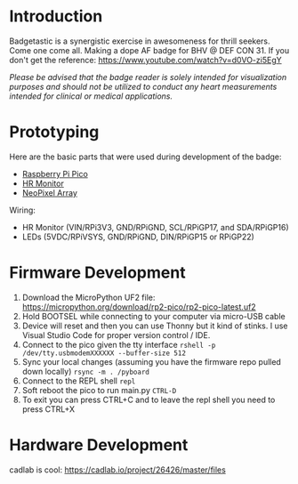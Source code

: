 # Introduction 
Badgetastic is a synergistic exercise in awesomeness for thrill seekers. Come one come all. Making a dope AF badge for BHV @ DEF CON 31. If you don't get the reference: https://www.youtube.com/watch?v=d0VO-zi5EgY

*Please be advised that the badge reader is solely intended for visualization purposes and should not be utilized to conduct any heart measurements intended for clinical or medical applications.*

# Prototyping
Here are the basic parts that were used during development of the badge: 
- [Raspberry Pi Pico](https://www.amazon.com/seeed-studio-Raspberry-Microcontroller-Dual-core/dp/B08TQSDP28/ref=sr_1_4?crid=3BR4CFGZY09KV&keywords=raspberry%2Bpi%2Bpico&qid=1673276394&s=electronics&sprefix=raspberry%2Bpi%2Bpico%2Celectronics%2C110&sr=1-4&th=1)
- [HR Monitor](https://www.amazon.com/dp/B07QC67KMQ?psc=1&ref=ppx_yo2ov_dt_b_product_details)
- [NeoPixel Array](https://www.amazon.com/dp/B00IEDH26K?ref=nb_sb_ss_w_as-reorder-t1_ypp_rep_k6_1_9&amp=&crid=1X40AQY7KP3FN&amp=&sprefix=neopixel+)

Wiring: 
- HR Monitor (VIN/RPi3V3, GND/RPiGND, SCL/RPiGP17, and SDA/RPiGP16)
- LEDs (5VDC/RPiVSYS, GND/RPiGND, DIN/RPiGP15 or RPiGP22)

# Firmware Development
1. Download the MicroPython UF2 file: https://micropython.org/download/rp2-pico/rp2-pico-latest.uf2
1. Hold BOOTSEL while connecting to your computer via micro-USB cable
1. Device will reset and then you can use Thonny but it kind of stinks. I use Visual Studio Code for proper version control / IDE. 
1. Connect to the pico given the tty interface
`rshell -p /dev/tty.usbmodemXXXXXX --buffer-size 512`
1. Sync your local changes (assuming you have the firmware repo pulled down locally)
`rsync -m . /pyboard`
1. Connect to the REPL shell
`repl`
1. Soft reboot the pico to run main.py
`CTRL-D`
1. To exit you can press CTRL+C and to leave the repl shell you need to press CTRL+X

# Hardware Development
cadlab is cool: https://cadlab.io/project/26426/master/files 
